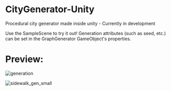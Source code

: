 # CityGenerator-Unity
Procedural city generator made inside unity - Currently in development

Use the SampleScene to try it out! Generation attributes (such as seed, etc.) can be set in the GraphGenerator GameObject's properties.

# Preview:

![generation](https://user-images.githubusercontent.com/61591712/113868759-515cb300-97b0-11eb-8aa3-23b59e081a06.gif)

![sidewalk_gen_small](https://user-images.githubusercontent.com/61591712/165161222-f04d71a2-4588-4a5d-acc3-24340b220efb.gif)

